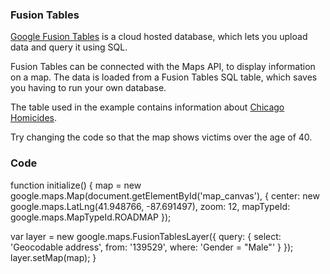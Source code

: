 ### Fusion Tables

[Google Fusion Tables](http://google.com/fusiontables) is a cloud hosted database, which lets you upload data and query it using SQL.

Fusion Tables can be connected with the Maps API, to display information on a map. The data is loaded from a Fusion Tables SQL table, which saves you having to run your own database.

The table used in the example contains information about [Chicago Homicides](http://www.google.com/fusiontables/DataSource?dsrcid=139529).

Try changing the code so that the map shows victims over the age of 40.

### Code
function initialize() {
  map = new google.maps.Map(document.getElementById('map_canvas'), {
    center: new google.maps.LatLng(41.948766, -87.691497),
    zoom: 12,
    mapTypeId: google.maps.MapTypeId.ROADMAP
  });

  var layer = new google.maps.FusionTablesLayer({
    query: {
      select: 'Geocodable address',
      from: '139529',
      where: 'Gender = "Male"'
    }
  });
  layer.setMap(map);
}

